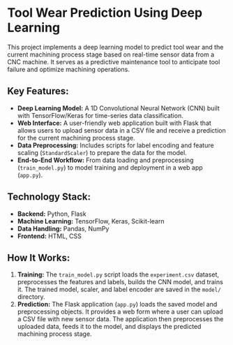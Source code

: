 # Tool Wear Prediction Using Deep Learning

This project implements a deep learning model to predict tool wear and the current machining process stage based on real-time sensor data from a CNC machine. It serves as a predictive maintenance tool to anticipate tool failure and optimize machining operations.

## Key Features:

*   **Deep Learning Model:** A 1D Convolutional Neural Network (CNN) built with TensorFlow/Keras for time-series data classification.
*   **Web Interface:** A user-friendly web application built with Flask that allows users to upload sensor data in a CSV file and receive a prediction for the current machining process stage.
*   **Data Preprocessing:** Includes scripts for label encoding and feature scaling (`StandardScaler`) to prepare the data for the model.
*   **End-to-End Workflow:** From data loading and preprocessing (`train_model.py`) to model training and deployment in a web app (`app.py`).

## Technology Stack:

*   **Backend:** Python, Flask
*   **Machine Learning:** TensorFlow, Keras, Scikit-learn
*   **Data Handling:** Pandas, NumPy
*   **Frontend:** HTML, CSS

## How It Works:

1.  **Training:** The `train_model.py` script loads the `experiment.csv` dataset, preprocesses the features and labels, builds the CNN model, and trains it. The trained model, scaler, and label encoder are saved in the `model/` directory.
2.  **Prediction:** The Flask application (`app.py`) loads the saved model and preprocessing objects. It provides a web form where a user can upload a CSV file with new sensor data. The application then preprocesses the uploaded data, feeds it to the model, and displays the predicted machining process stage.


